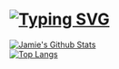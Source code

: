 


# [![Typing SVG](https://readme-typing-svg.demolab.com?font=Feria+Code&duration=3000&pause=250&width=435&lines=Hi!+I'm+Jamie...;I+like+Design%2C+Software%2C+and+ML.;%3AD)](https://git.io/typing-svg)

[![Jamie's Github Stats](https://github-readme-stats.vercel.app/api?username=JamieDoe&hide=stars,prs&theme=github_dark)](https://github.com/JamieDoe/github-readme-stats)
<br>
[![Top Langs](https://github-readme-stats.vercel.app/api/top-langs/?username=JamieDoe&layout=compact&theme=github_dark)](https://github.com/JamieDoe/github-readme-stats)
